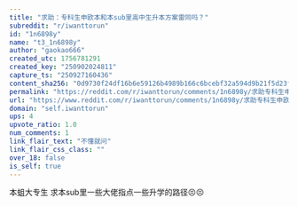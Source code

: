 ```yaml
---
title: "求助：专科生申欧本和本sub里高中生升本方案雷同吗？"
subreddit: "r/iwanttorun"
id: "1n6898y"
name: "t3_1n6898y"
author: "gaokao666"
created_utc: 1756781291
created_key: "250902024811"
capture_ts: "250927160436"
content_sha256: "0d9730f24df16b6e59126b4989b166c6bcebf32a594d9b21f5d23fe7aced6a04"
permalink: "https://reddit.com/r/iwanttorun/comments/1n6898y/求助专科生申欧本和本sub里高中生升本方案雷同吗/"
url: "https://www.reddit.com/r/iwanttorun/comments/1n6898y/求助专科生申欧本和本sub里高中生升本方案雷同吗/"
domain: "self.iwanttorun"
ups: 4
upvote_ratio: 1.0
num_comments: 1
link_flair_text: "不懂就问"
link_flair_css_class: ""
over_18: false
is_self: true
---
```


本蛆大专生 求本sub里一些大佬指点一些升学的路径😣😣
